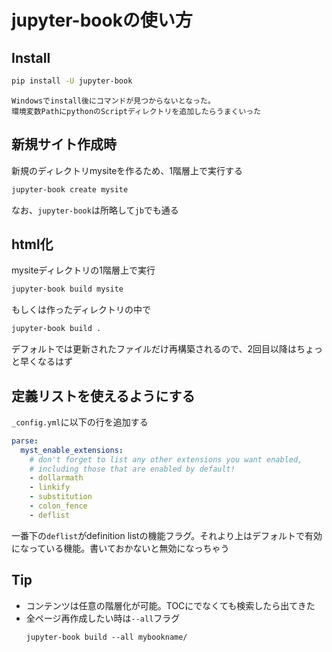 # jupyter-bookの使い方

## Install
```sh
pip install -U jupyter-book
```

```{note}
Windowsでinstall後にコマンドが見つからないとなった。
環境変数PathにpythonのScriptディレクトリを追加したらうまくいった
```

## 新規サイト作成時
新規のディレクトリmysiteを作るため、1階層上で実行する
```sh
jupyter-book create mysite
```

なお、`jupyter-book`は所略して`jb`でも通る

## html化
mysiteディレクトリの1階層上で実行
```sh
jupyter-book build mysite
```

もしくは作ったディレクトリの中で
```sh
jupyter-book build .
```

デフォルトでは更新されたファイルだけ再構築されるので、2回目以降はちょっと早くなるはず

## 定義リストを使えるようにする

`_config.yml`に以下の行を追加する
```yml
parse:
  myst_enable_extensions:
    # don't forget to list any other extensions you want enabled,
    # including those that are enabled by default!
    - dollarmath
    - linkify
    - substitution
    - colon_fence
    - deflist
```
一番下の`deflist`がdefinition listの機能フラグ。それより上はデフォルトで有効になっている機能。書いておかないと無効になっちゃう

## Tip
- コンテンツは任意の階層化が可能。TOCにでなくても検索したら出てきた
- 全ページ再作成したい時は`--all`フラグ
  ```shell
  jupyter-book build --all mybookname/
  ```

